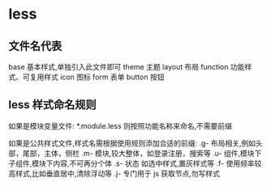 # less

## 文件名代表

base 基本样式,单独引入此文件即可
theme 主题
layout 布局
function 功能样式、可复用样式
icon 图标
form 表单
button 按钮

## less 样式命名规则

如果是模块变量文件: \*.module.less
则按照功能名称来命名,不需要前缀

如果是公共样式文件,样式名需根据使用规则添加合适的前缀:
.g- 布局相关,例如头部，尾部，主体，侧栏
.m- 模块,较大整体，如登录注册，搜索等
.u- 组件,模块下子组件,模块下内容,不可再分个体
.s- 状态 如选中样式,置灰样式等
.f- 使用频率较高样式,比如垂直居中,清除浮动等
.j- 专门用于 js 获取节点,勿写样式
